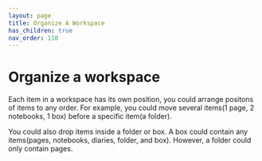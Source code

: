 ```yaml
---
layout: page
title: Organize A Workspace 
has_children: true 
nav_order: 110 
---
```


# Organize a workspace

Each item in a workspace has its own position, you could arrange positons of items to any order. For example, you could move several items(1 page, 2 notebooks, 1 box) before a specific item(a folder).

You could also drop items inside a folder or box. A box could contain any items(pages, notebooks, diaries, folder, and box). However, a folder could only contain pages.
